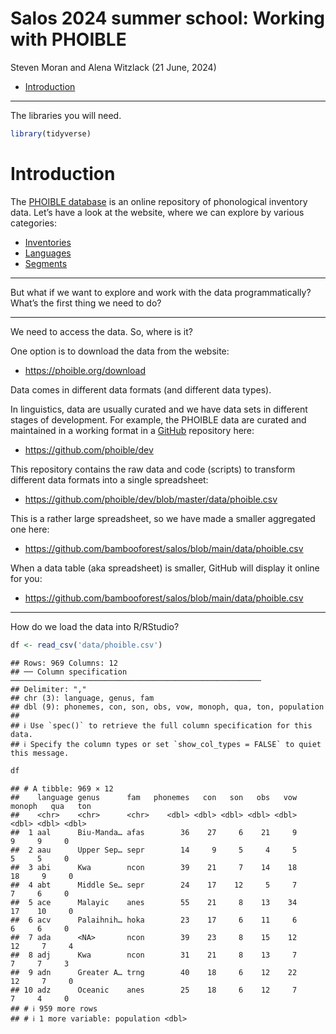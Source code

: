 Salos 2024 summer school: Working with PHOIBLE
================
Steven Moran and Alena Witzlack
(21 June, 2024)

- [Introduction](#introduction)

------------------------------------------------------------------------

The libraries you will need.

``` r
library(tidyverse)
```

# Introduction

The [PHOIBLE database](https://phoible.org) is an online repository of
phonological inventory data. Let’s have a look at the website, where we
can explore by various categories:

- [Inventories](https://phoible.org/inventories)
- [Languages](https://phoible.org/languages)
- [Segments](https://phoible.org/parameters)

------------------------------------------------------------------------

But what if we want to explore and work with the data programmatically?
What’s the first thing we need to do?

------------------------------------------------------------------------

We need to access the data. So, where is it?

One option is to download the data from the website:

- <https://phoible.org/download>

Data comes in different data formats (and different data types).

In linguistics, data are usually curated and we have data sets in
different stages of development. For example, the PHOIBLE data are
curated and maintained in a working format in a
[GitHub](https://github.com) repository here:

- <https://github.com/phoible/dev>

This repository contains the raw data and code (scripts) to transform
different data formats into a single spreadsheet:

- <https://github.com/phoible/dev/blob/master/data/phoible.csv>

This is a rather large spreadsheet, so we have made a smaller aggregated
one here:

- <https://github.com/bambooforest/salos/blob/main/data/phoible.csv>

When a data table (aka spreadsheet) is smaller, GitHub will display it
online for you:

- <https://github.com/bambooforest/salos/blob/main/data/phoible.csv>

------------------------------------------------------------------------

How do we load the data into R/RStudio?

``` r
df <- read_csv('data/phoible.csv')
```

    ## Rows: 969 Columns: 12
    ## ── Column specification ────────────────────────────────────────────────────────
    ## Delimiter: ","
    ## chr (3): language, genus, fam
    ## dbl (9): phonemes, con, son, obs, vow, monoph, qua, ton, population
    ## 
    ## ℹ Use `spec()` to retrieve the full column specification for this data.
    ## ℹ Specify the column types or set `show_col_types = FALSE` to quiet this message.

``` r
df
```

    ## # A tibble: 969 × 12
    ##    language genus      fam   phonemes   con   son   obs   vow monoph   qua   ton
    ##    <chr>    <chr>      <chr>    <dbl> <dbl> <dbl> <dbl> <dbl>  <dbl> <dbl> <dbl>
    ##  1 aal      Biu-Manda… afas        36    27     6    21     9      9     9     0
    ##  2 aau      Upper Sep… sepr        14     9     5     4     5      5     5     0
    ##  3 abi      Kwa        ncon        39    21     7    14    18     18     9     0
    ##  4 abt      Middle Se… sepr        24    17    12     5     7      7     6     0
    ##  5 ace      Malayic    anes        55    21     8    13    34     17    10     0
    ##  6 acv      Palaihnih… hoka        23    17     6    11     6      6     6     0
    ##  7 ada      <NA>       ncon        39    23     8    15    12     12     7     4
    ##  8 adj      Kwa        ncon        31    21     8    13     7      7     7     3
    ##  9 adn      Greater A… trng        40    18     6    12    22     12     7     0
    ## 10 adz      Oceanic    anes        25    18     6    12     7      7     4     0
    ## # ℹ 959 more rows
    ## # ℹ 1 more variable: population <dbl>
